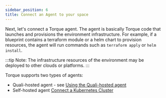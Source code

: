 ```yaml
---
sidebar_position: 6
title: Connect an Agent to your space
---
```


Next, let's connect a Torque agent. The agent is basically Torque code that launches and provisions the environment infrastructure. For example, if a blueprint contains a terraform module or a helm chart to provision resources, the agent will run commands such as `terraform apply` or `helm install`.

:::tip Note:
The infrastructure resources of the environment may be deployed to other clouds or platforms.
:::

Torque supports two types of agents:
- Quali-hosted agent - see [Using the Quali-hosted agent](/getting-started/Quali-hosted-agent.md) 
- Self-hosted agent [Connect a Kubernetes Cluster](/getting-started/Install-and-connect-self-hosted-agent.md) 
